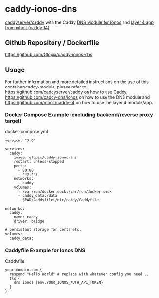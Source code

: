 # caddy-ionos-dns
[caddyserver/caddy](https://github.com/caddyserver/caddy) with the Caddy [DNS Module for Ionos](https://github.com/caddy-dns/ionos) and [layer 4 app from mholt (caddy-l4)](https://github.com/mholt/caddy-l4)

## Github Repository / Dockerfile
https://github.com/Glopix/caddy-ionos-dns

## Usage
For further information and more detailed instructions on the use of this container/caddy-module, please refer to:  
https://github.com/caddyserver/caddy on how to use Caddy,  
https://github.com/caddy-dns/ionos on how to use the DNS module and  
https://github.com/mholt/caddy-l4 on how to use the layer 4 module/app.  

### Docker Compose Example (excluding backend/reverse proxy target)
docker-compose.yml
```
version: "3.8"

services:
  caddy:
    image: glopix/caddy-ionos-dns
    restart: unless-stopped
    ports:
      - 80:80
      - 443:443
    networks:
      - caddy
    volumes:
      - /var/run/docker.sock:/var/run/docker.sock
      - caddy_data:/data    
      - $PWD/Caddyfile:/etc/caddy/Caddyfile

networks:
  caddy:
    name: caddy
    driver: bridge

# persistant storage for certs etc.
volumes:
  caddy_data:
```

### Caddyfile Example for Ionos DNS
Caddyfile
```
your.domain.com {
  respond "Hello World"	# replace with whatever config you need...
  tls {
    dns ionos {env.YOUR_IONOS_AUTH_API_TOKEN}
  }
}
```
